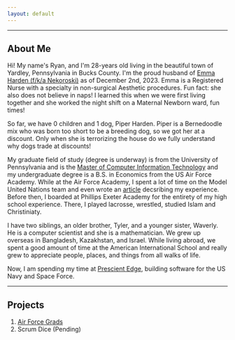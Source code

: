 ```yaml
---
layout: default
---
```


<div style="clear:both"></div>
<hr>

<div class="container content">
<div class="intro">
<h2 class = "about-me">About Me</h2>
<p>Hi! My name's Ryan, and I'm 28-years old living in the beautiful town of Yardley, Pennsylvania in Bucks County. I'm the proud husband of <a href = "https://eminencema.com/staff/emma-nekoroski/">Emma Harden (f/k/a Nekoroski)</a> as of December 2nd, 2023. Emma is a Registered Nurse with a specialty in non-surgical Aesthetic procedures. Fun fact: she also does not believe in naps! I learned this when we were first living together and she worked the night shift on a Maternal Newborn ward, fun times!</p>
<p>So far, we have 0 children and 1 dog, Piper Harden. Piper is a Bernedoodle mix who was born too short to be a breeding dog, so we got her at a discount. Only when she is terrorizing the house do we fully understand why dogs trade at discounts!</p>
<p>My graduate field of study (degree is underway) is from the University of Pennsylvania and is the <a href="https://online.seas.upenn.edu/degrees/mcit-online/">Master of Computer Information Technology</a> and my undergraduate degree is a B.S. in Economics from the US Air Force Academy. While at the Air Force Academy, I spent a lot of time on the Model United Nations team and even wrote an <a href="https://bestdelegate.com/the-u-s-air-force-academy-approach-to-model-united-nations/">article</a> decsribing my experience. Before then, I boarded at Phillips Exeter Academy for the entirety of my high school experience. There, I played lacrosse, wrestled, studied Islam and Christiniaty.</p>
<p>I have two siblings, an older brother, Tyler, and a younger sister, Waverly. He is a computer scientist and she is a mathematician. We grew up overseas in Bangladesh, Kazakhstan, and Israel. While living abroad, we spent a good amount of time at the American International School and really grew to appreciate people, places, and things from all walks of life.</p>                
<p>Now, I am spending my time at <a href="https://prescientedge.com/">Prescient Edge</a>, building software for the US Navy and Space Force.</p>
</div>

<hr>

<div class="projects">
<h2>Projects</h2>
<ol>
<li><a href="https://www.airforcegrads.com">Air Force Grads</a></li>
<li>Scrum Dice (Pending)</li>
</ol>
</div>